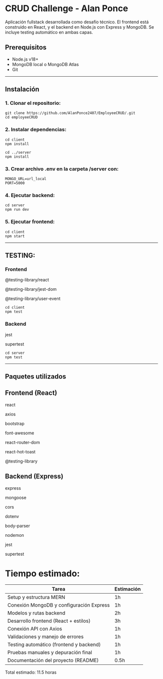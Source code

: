 # CRUD Challenge - Alan Ponce

Aplicación fullstack desarrollada como desafío técnico. El frontend está construido en React, y el backend en Node.js con Express y MongoDB. Se incluye testing automático en ambas capas.

## Prerequisitos

- Node.js v18+
- MongoDB local o MongoDB Atlas
- Git

---

## Instalación

### 1. Clonar el repositorio:

```
git clone https://github.com/AlanPonce2407/EmployeeCRUD/.git
cd employeeCRUD
```

### 2. Instalar dependencias:
```
cd client
npm install
```

```
cd ../server
npm install
```

### 3. Crear archivo .env en la carpeta /server con:

```
MONGO_URL=url_local
PORT=5000
```

### 4. Ejecutar backend:

```
cd server
npm run dev
```

### 5. Ejecutar frontend:

```
cd client
npm start
```

---

## TESTING:

### Frontend

@testing-library/react

@testing-library/jest-dom

@testing-library/user-event

```
cd client
npm test
```

### Backend

jest

supertest

```
cd server
npm test
```

---

## Paquetes utilizados

## Frontend (React)

react

axios

bootstrap

font-awesome

react-router-dom

react-hot-toast

@testing-library

## Backend (Express)

express

mongoose

cors

dotenv

body-parser

nodemon

jest

supertest

# Tiempo estimado:

| Tarea                                    | Estimación |
| ---------------------------------------- | ---------- |
| Setup y estructura MERN                  | 1h         |
| Conexión MongoDB y configuración Express | 1h         |
| Modelos y rutas backend                  | 2h         |
| Desarrollo frontend (React + estilos)    | 3h         |
| Conexión API con Axios                   | 1h         |
| Validaciones y manejo de errores         | 1h         |
| Testing automático (frontend y backend)  | 1h         |
| Pruebas manuales y depuración final      | 1h         |
| Documentación del proyecto (README)      | 0.5h       |

Total estimado: 11.5 horas

